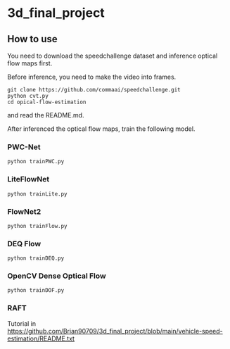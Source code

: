 # 3d_final_project

## How to use

You need to download the speedchallenge dataset and  inference optical flow maps first.

Before inference, you need to make the video into frames.
```shell
git clone https://github.com/commaai/speedchallenge.git
python cvt.py
cd opical-flow-estimation
```
and read the README.md.

After inferenced the optical flow maps, train the following model.

### PWC-Net
```shell
python trainPWC.py
```

### LiteFlowNet
```shell
python trainLite.py
```

### FlowNet2
```shell
python trainFlow.py
```

### DEQ Flow
```shell
python trainDEQ.py
```

### OpenCV Dense Optical Flow
```shell
python trainDOF.py
```

### RAFT
Tutorial in https://github.com/Brian90709/3d_final_project/blob/main/vehicle-speed-estimation/README.txt

